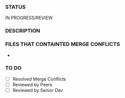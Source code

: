 ### STATUS
<!--Pick one of the following-->
IN PROGRESS/REVIEW

### DESCRIPTION
<!--Type a description of what your pull request accomplishes-->

### FILES THAT CONTAINTED MERGE CONFLICTS
<!-- 
If any files contained merge conflicts after pulling down staging, list them here. Even after you resolve the conflicts.
-->
-

### TO DO
- [ ] Resolved Merge Conflicts
- [ ] Reviewed by Peers
- [ ] Reviewed by Senior Dev
